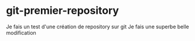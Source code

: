 # git-premier-repository
Je fais un test d'une création de repository sur git
Je fais une superbe belle modification
